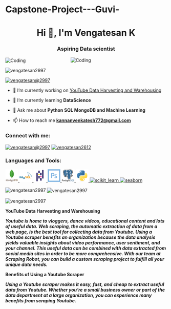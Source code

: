 # Capstone-Project---Guvi-
<h1 align="center">Hi 👋, I'm Vengatesan K</h1>
<h3 align="center">Aspiring Data scientist</h3>
<img align="center" alt="Coding" width="300" src="https://media4.giphy.com/media/3oKIPEqDGUULpEU0aQ/giphy.gif?cid=ecf05e478dcaji49ebe1w4lgbevzkabmg79kgaxkwsreb8tw&ep=v1_gifs_search&rid=giphy.gif&ct=g">
<img align="right" alt="Coding" width="300" src="https://cdn.dribbble.com/users/634508/screenshots/2172083/media/1cc2d961f9b95d233963a7868214ca93.gif">

<p align="left"> <img src="https://komarev.com/ghpvc/?username=vengatesan2997&label=Profile%20views&color=0e75b6&style=flat" alt="vengatesan2997" /> </p>

<p align="left"> <a href="https://twitter.com/vengatesan2997" target="blank"><img src="https://img.shields.io/twitter/follow/vengatesan@2997?logo=twitter&style=for-the-badge" alt="vengatesan@2997" /></a> </p>

- 🔭 I’m currently working on [YouTube Data Harvesting and Warehousing](https://github.com/Vengatesan2997/Capstone-Project---Guvi-)

- 🌱 I’m currently learning **DataScience**

- 💬 Ask me about **Python SQL MongoDB and Machine Learning**

- 📫 How to reach me **kannanvenkatesh772@gmail.com**

<h3 align="left">Connect with me:</h3>
<p align="left">
<a href="https://twitter.com/vengatesan@2997" target="blank"><img align="center" src="https://raw.githubusercontent.com/rahuldkjain/github-profile-readme-generator/master/src/images/icons/Social/twitter.svg" alt="vengatesan@2997" height="30" width="40" /></a>
<a href="https://linkedin.com/in/vengatesan2612" target="blank"><img align="center" src="https://raw.githubusercontent.com/rahuldkjain/github-profile-readme-generator/master/src/images/icons/Social/linked-in-alt.svg" alt="vengatesan2612" height="30" width="40" /></a>
</p>

<h3 align="left">Languages and Tools:</h3>
<p align="left"> <a href="https://www.mongodb.com/" target="_blank" rel="noreferrer"> <img src="https://raw.githubusercontent.com/devicons/devicon/master/icons/mongodb/mongodb-original-wordmark.svg" alt="mongodb" width="40" height="40"/> </a> <a href="https://www.mysql.com/" target="_blank" rel="noreferrer"> <img src="https://raw.githubusercontent.com/devicons/devicon/master/icons/mysql/mysql-original-wordmark.svg" alt="mysql" width="40" height="40"/> </a> <a href="https://pandas.pydata.org/" target="_blank" rel="noreferrer"> <img src="https://raw.githubusercontent.com/devicons/devicon/2ae2a900d2f041da66e950e4d48052658d850630/icons/pandas/pandas-original.svg" alt="pandas" width="40" height="40"/> </a> <a href="https://www.photoshop.com/en" target="_blank" rel="noreferrer"> <img src="https://raw.githubusercontent.com/devicons/devicon/master/icons/photoshop/photoshop-line.svg" alt="photoshop" width="40" height="40"/> </a> <a href="https://www.postgresql.org" target="_blank" rel="noreferrer"> <img src="https://raw.githubusercontent.com/devicons/devicon/master/icons/postgresql/postgresql-original-wordmark.svg" alt="postgresql" width="40" height="40"/> </a> <a href="https://www.python.org" target="_blank" rel="noreferrer"> <img src="https://raw.githubusercontent.com/devicons/devicon/master/icons/python/python-original.svg" alt="python" width="40" height="40"/> </a> <a href="https://scikit-learn.org/" target="_blank" rel="noreferrer"> <img src="https://upload.wikimedia.org/wikipedia/commons/0/05/Scikit_learn_logo_small.svg" alt="scikit_learn" width="40" height="40"/> </a> <a href="https://seaborn.pydata.org/" target="_blank" rel="noreferrer"> <img src="https://seaborn.pydata.org/_images/logo-mark-lightbg.svg" alt="seaborn" width="40" height="40"/> </a> </p>

<p><img align="left" src="https://github-readme-stats.vercel.app/api/top-langs?username=vengatesan2997&show_icons=true&locale=en&layout=compact" alt="vengatesan2997" /></p>

<p>&nbsp;<img align="center" src="https://github-readme-stats.vercel.app/api?username=vengatesan2997&show_icons=true&locale=en" alt="vengatesan2997" /></p>

<p><img align="center" src="https://github-readme-streak-stats.herokuapp.com/?user=vengatesan2997&" alt="vengatesan2997" /></p>







**YouTube Data Harvesting and Warehousing**

***Youtube is home to vloggers, dance videos, educational content and lots of useful data. Web scraping, the automatic extraction of data from a web page, is the best tool for collecting data from Youtube. Using a Youtube scraper benefits an organization because the data analysis yields valuable insights about video performance, user sentiment, and your channel. This useful data can be combined with data extracted from social media sites in order to be more comprehensive. With our team at Scraping Robot, you can build a custom scraping project to fulfill all your unique data needs.***

**Benefits of Using a Youtube Scraper**

***Using a Youtube scraper makes it easy, fast, and cheap to extract useful data from Youtube. Whether you’re a small business owner or part of the data department at a large organization, you can experience many benefits from scraping Youtube.***
